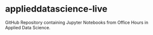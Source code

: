# applieddatascience-live
GitHub Repository containing Jupyter Notebooks from Office Hours in Applied Data Science. 

